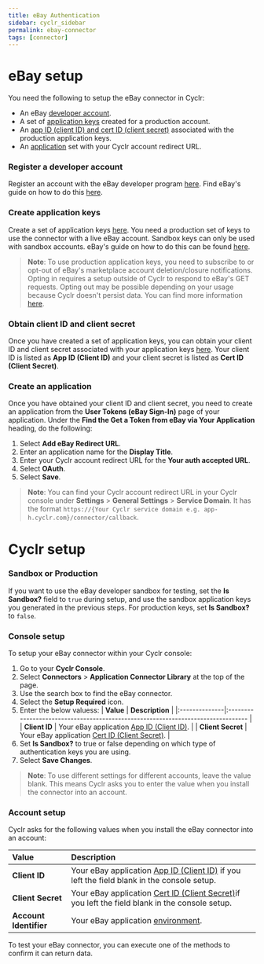 ```yaml
---
title: eBay Authentication
sidebar: cyclr_sidebar
permalink: ebay-connector
tags: [connector]
---
```


<a name="ebay-setup"></a>

# eBay setup

You need the following to setup the eBay connector in Cyclr:

-   An eBay [developer account](#register-a-developer-account).
-   A set of [application keys](#create-application-keys) created for a production account.
-   An [app ID (client ID) and cert ID (client secret)](#get-a-client-id-and-client-secret) associated with the production application keys.
-   An [application](#create-an-application) set with your Cyclr account redirect URL.

<a name="register-a-developer-account"></a>

### Register a developer account

Register an account with the eBay developer program [here](https://developer.ebay.com/). Find eBay's guide on how to do this [here](https://developer.ebay.com/api-docs/static/gs_join-the-ebay-developers-program.html).

<a name="create-application-keys"></a>

### Create application keys

Create a set of application keys [here](https://developer.ebay.com/my/keys). You need a production set of keys to use the connector with a live eBay account. Sandbox keys can only be used with sandbox accounts. eBay's guide on how to do this can be found [here](https://developer.ebay.com/api-docs/static/gs_create-the-ebay-api-keysets.html).

> **Note**: To use production application keys, you need to subscribe to or opt-out of eBay's marketplace account deletion/closure notifications. Opting in requires a setup outside of Cyclr to respond to eBay's GET requests. Opting out may be possible depending on your usage because Cyclr doesn't persist data. You can find more information [here](https://developer.ebay.com/marketplace-account-deletion).

<a name="obtain-client-id-and-client-secret"></a>

### Obtain client ID and client secret

Once you have created a set of application keys, you can obtain your client ID and client secret associated with your application keys [here](https://developer.ebay.com/my/keys). Your client ID is listed as **App ID (Client ID)** and your client secret is listed as **Cert ID (Client Secret)**.

<a name="create-an-application"></a>

### Create an application

Once you have obtained your client ID and client secret, you need to create an application from the **User Tokens (eBay Sign-In)** page of your application. Under the **Find the Get a Token from eBay via Your Application** heading, do the following:

1. Select **Add eBay Redirect URL**.
2. Enter an application name for the **Display Title**.
3. Enter your Cyclr account redirect URL for the **Your auth accepted URL**.
4. Select **OAuth**.
5. Select **Save**.

> **Note**: You can find your Cyclr account redirect URL in your Cyclr console under **Settings** > **General Settings** > **Service Domain**. It has the format `https://{Your Cyclr service domain e.g. app-h.cyclr.com}/connector/callback`.

<a name="cyclr-set-up"></a>

# Cyclr setup

<a name="sandbox-or-production"></a>

### Sandbox or Production

If you want to use the eBay developer sandbox for testing, set the **Is Sandbox?** field to `true` during setup, and use the sandbox application keys you generated in the previous steps. For production keys,  set **Is Sandbox?** to `false`.

<a name="console-setup"></a>

### Console setup

To setup your eBay connector within your Cyclr console:

1. Go to your **Cyclr Console**.
2. Select **Connectors** > **Application Connector Library** at the top of the page.
3. Use the search box to find the eBay connector.
4. Select the **Setup Required** icon.
5. Enter the below valuess:
    | **Value**     | **Description**                                                                  |
    |:--------------|:-------------------------------------------------------------------------------- |
    | **Client ID** | Your eBay application [App ID (Client ID)](#obtain-client-id-and-client-secret). |
    | **Client Secret** | Your eBay application [Cert ID (Client Secret)](#obtain-client-id-and-client-secret). |
6. Set **Is Sandbox?** to true or false depending on which type of authentication keys you are using.  
7. Select **Save Changes**.

> **Note**: To use different settings for different accounts, leave the value blank. This means Cyclr asks you to enter the value when you install the connector into an account.

<a name="account-setup"></a>

### Account setup

Cyclr asks for the following values when you install the eBay connector into an account:

| **Value**     | **Description**                                                                  |
|:--------------|:-------------------------------------------------------------------------------- |
| **Client ID** | Your eBay application [App ID (Client ID)](#obtain-client-id-and-client-secret) if you left the field blank in the console setup. |
| **Client Secret** | Your eBay application [Cert ID (Client Secret)](#obtain-client-id-and-client-secret)if you left the field blank in the console setup. |
| **Account Identifier** | Your eBay application [environment](#create-application-keys). |

To test your eBay connector, you can execute one of the methods to confirm it can return data.

